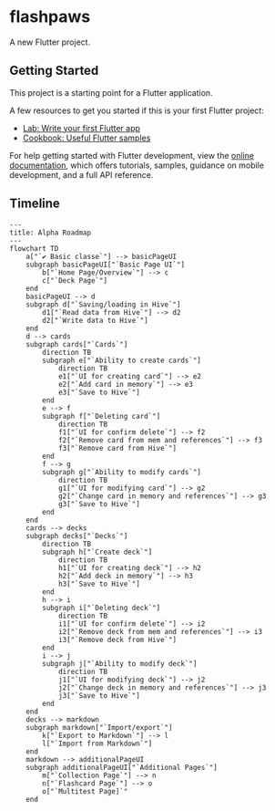 # flashpaws

A new Flutter project.

## Getting Started

This project is a starting point for a Flutter application.

A few resources to get you started if this is your first Flutter project:

- [Lab: Write your first Flutter app](https://docs.flutter.dev/get-started/codelab)
- [Cookbook: Useful Flutter samples](https://docs.flutter.dev/cookbook)

For help getting started with Flutter development, view the
[online documentation](https://docs.flutter.dev/), which offers tutorials,
samples, guidance on mobile development, and a full API reference.


## Timeline
```mermaid
---
title: Alpha Roadmap
---
flowchart TD
    a["`✔️ Basic classe`"] --> basicPageUI
    subgraph basicPageUI["`Basic Page UI`"]
        b["`Home Page/Overview`"] --> c
        c["`Deck Page`"]
    end
    basicPageUI --> d
    subgraph d["`Saving/loading in Hive`"]
        d1["`Read data from Hive`"] --> d2
        d2["`Write data to Hive`"]
    end
    d --> cards
    subgraph cards["`Cards`"]
        direction TB
        subgraph e["`Ability to create cards`"]
            direction TB
            e1["`UI for creating card`"] --> e2
            e2["`Add card in memory`"] --> e3
            e3["`Save to Hive`"]
        end
        e --> f
        subgraph f["`Deleting card`"]
            direction TB
            f1["`UI for confirm delete`"] --> f2
            f2["`Remove card from mem and references`"] --> f3
            f3["`Remove card from Hive`"]
        end
        f --> g
        subgraph g["`Ability to modify cards`"]
            direction TB
            g1["`UI for modifying card`"] --> g2
            g2["`Change card in memory and references`"] --> g3
            g3["`Save to Hive`"]
        end
    end
    cards --> decks
    subgraph decks["`Decks`"]
        direction TB
        subgraph h["`Create deck`"]
            direction TB
            h1["`UI for creating deck`"] --> h2
            h2["`Add deck in memory`"] --> h3
            h3["`Save to Hive`"]
        end
        h --> i
        subgraph i["`Deleting deck`"]
            direction TB
            i1["`UI for confirm delete`"] --> i2
            i2["`Remove deck from mem and references`"] --> i3
            i3["`Remove deck from Hive`"]
        end
        i --> j
        subgraph j["`Ability to modify deck`"]
            direction TB
            j1["`UI for modifying deck`"] --> j2
            j2["`Change deck in memory and references`"] --> j3
            j3["`Save to Hive`"]
        end
    end
    decks --> markdown
    subgraph markdown["`Import/export`"]
        k["`Export to Markdown`"] --> l
        l["`Import from Markdown`"]
    end
    markdown --> additionalPageUI
    subgraph additionalPageUI["`Additional Pages`"]
        m["`Collection Page`"] --> n
        n["`Flashcard Page`"] --> o
        o["`Multitest Page]`"
    end
```
